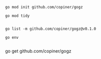 
```
go mod init github.com/copiner/gogz

go mod tidy


go list -m github.com/copiner/gogz@v0.1.0
```

```
go env
    
```


go get github.com/copiner/gogz